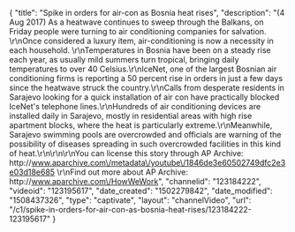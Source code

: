{
    "title": "Spike in orders for air-con as Bosnia heat rises",
    "description": "(4 Aug 2017) As a heatwave continues to sweep through the Balkans, on Friday people were turning to air conditioning companies for salvation. \r\nOnce considered a luxury item, air-conditioning is now a necessity in each household. \r\nTemperatures in Bosnia have been on a steady rise each year, as usually mild summers turn tropical, bringing daily temperatures to over 40 Celsius.\r\nIceNet, one of the largest Bosnian air conditioning firms is reporting a 50 percent rise in orders in just a few days since the heatwave struck the country.\r\nCalls from desperate residents in Sarajevo looking for a quick installation of air con have practically blocked IceNet's telephone lines.\r\nHundreds of air conditioning devices are installed daily in Sarajevo, mostly in residential areas with high rise apartment blocks, where the heat is particularly extreme.\r\nMeanwhile, Sarajevo swimming pools are overcrowded and officials are warning of the possibility of diseases spreading in such overcrowded facilities in this kind of heat.\r\n\r\n\r\nYou can license this story through AP Archive: http:\/\/www.aparchive.com\/metadata\/youtube\/1846de3e60502749dfc2e3e03d18e685 \r\nFind out more about AP Archive: http:\/\/www.aparchive.com\/HowWeWork",
    "channelid": "123184222",
    "videoid": "123195617",
    "date_created": "1502279842",
    "date_modified": "1508437326",
    "type": "captivate",
    "layout": "channelVideo",
    "url": "\/c1\/spike-in-orders-for-air-con-as-bosnia-heat-rises\/123184222-123195617"
}